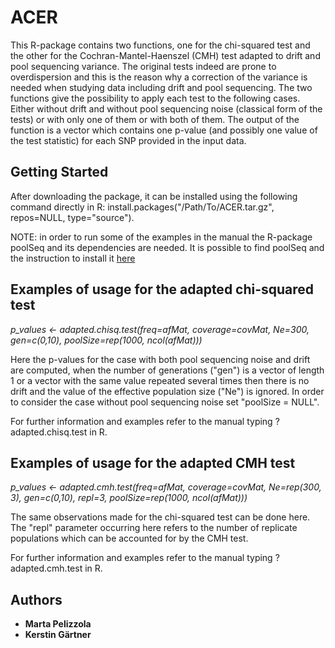 # ACER

This R-package contains two functions, one for the chi-squared test and the other for the Cochran-Mantel-Haenszel (CMH) test 
adapted to drift and pool sequencing variance. The original tests indeed are prone to overdispersion and this is the reason why
a correction of the variance is needed when studying data including drift and pool sequencing. The two functions give the 
possibility to apply each test to the following cases. Either without drift and without pool sequencing noise (classical form 
of the tests) or with only one of them or with both of them. The output of the function is a vector which contains one p-value 
(and possibly one value of the test statistic) for each SNP provided in the input data.

## Getting Started

After downloading the package, it can be installed using the following command directly in R: install.packages("/Path/To/ACER.tar.gz", repos=NULL, type="source").

NOTE: in order to run some of the examples in the manual the R-package poolSeq and its dependencies are needed. It is possible to find poolSeq and the instruction to install it [here](https://github.com/ThomasTaus/poolSeq)


## Examples of usage for the adapted chi-squared test

_p_values <- adapted.chisq.test(freq=afMat, coverage=covMat, Ne=300, gen=c(0,10), poolSize=rep(1000, ncol(afMat)))_

Here the p-values for the case with both pool sequencing noise and drift are computed, when the number of generations ("gen") 
is a vector of length 1 or a vector with the same value repeated several times then there is no drift and the value of the 
effective population size ("Ne") is ignored. In order to consider the case without pool sequencing noise set "poolSize = NULL".

For further information and examples refer to the manual typing ?adapted.chisq.test in R.

## Examples of usage for the adapted CMH test

_p_values <- adapted.cmh.test(freq=afMat, coverage=covMat, Ne=rep(300, 3), gen=c(0,10), repl=3, poolSize=rep(1000, ncol(afMat)))_

The same observations made for the chi-squared test can be done here. The "repl" parameter occurring here refers to the number 
of replicate populations which can be accounted for by the CMH test.

For further information and examples refer to the manual typing ?adapted.cmh.test in R.
## Authors

* **Marta Pelizzola**
* **Kerstin Gärtner**



